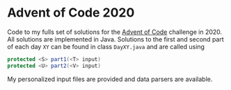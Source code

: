 # Advent of Code 2020

Code to my fulls set of solutions for the [Advent of Code](https://adventofcode.com/) challenge in 2020. All solutions are implemented in Java. Solutions to the first and second part of each day ``XY`` can be found in class ``` DayXY.java ``` and are called using 

```java
protected <S> part1(<T> input)
protected <U> part2(<V> input)
```
My personalized input files are provided and data parsers are available.
